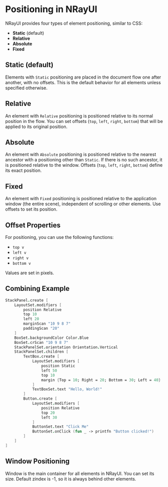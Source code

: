 ﻿# Positioning in NRayUI

NRayUI provides four types of element positioning, similar to CSS:

- **Static** (default)
- **Relative**
- **Absolute**
- **Fixed**

## Static (default)

Elements with `Static` positioning are placed in the document flow one after another, with no offsets. This is the default behavior for all elements unless specified otherwise.

## Relative

An element with `Relative` positioning is positioned relative to its normal position in the flow. You can set offsets (`top`, `left`, `right`, `bottom`) that will be applied to its original position.

## Absolute

An element with `Absolute` positioning is positioned relative to the nearest ancestor with a positioning other than `Static`. If there is no such ancestor, it is positioned relative to the window. Offsets (`top`, `left`, `right`, `bottom`) define its exact position.

## Fixed

An element with `Fixed` positioning is positioned relative to the application window (the entire scene), independent of scrolling or other elements. Use offsets to set its position.

## Offset Properties

For positioning, you can use the following functions:
- `top v`
- `left v`
- `right v`
- `bottom v`

Values are set in pixels.

## Combining Example

```fsharp
StackPanel.create [
    LayoutSet.modifiers [
        position Relative
        top 10
        left 20
        marginScan "10 9 8 7"
        paddingScan "20"
    ]
    BoxSet.backgroundColor Color.Blue
    BoxSet.crScan "10 9 8 7"
    StackPanelSet.orientation Orientation.Vertical
    StackPanelSet.children [
        TextBox.create [ 
            LayoutSet.modifiers [ 
                position Static
                left 50
                top 10 
                margin {Top = 10; Right = 20; Bottom = 30; Left = 40} 
            ]
            TextBoxSet.text "Hello, World!" 
        ]
        Button.create [
            LayoutSet.modifiers [ 
                position Relative
                top 20
                left 30 
            ]
            ButtonSet.text "Click Me"
            ButtonSet.onClick (fun _ -> printfn "Button clicked!")
        ]
    ]
]
```

## Window Positioning

Window is the main container for all elements in NRayUI. You can set its size. Default zindex is -1, so it is always behind other elements.